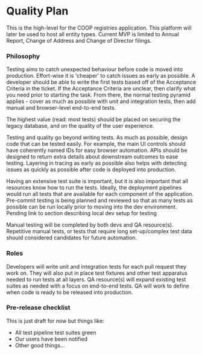 # Quality Plan
This is the high-level for the COOP registries application. This platform will later be used to host all entity types. Current MVP is limited to Annual Report, Change of Address and Change of Director filings.

### Philosophy 
Testing aims to catch unexpected behaviour before code is moved into production. Effort-wise it is 'cheaper' to catch issues as early as possible. A developer should be able to write the first tests based off of the Acceptance Criteria in the ticket. If the Acceptance Criteria are unclear, then clarify what you need prior to starting the task. From there, the normal testing pyramid applies - cover as much as possible with unit and integration tests, then add manual and browser-level end-to-end tests.  

The highest value (read: most tests) should be placed on securing the legacy database, and on the quality of the user experience.

Testing and quality go beyond writing tests. As much as possible, design code that can be tested easily. For example, the main UI controls should have coherently named IDs for easy browser automation. APIs should be designed to return extra details about downstream outcomes to ease testing. Layering in tracing as early as possible also helps with detecting issues as quickly as possible after code is deployed into production.

Having an extensive test suite is important, but it is also important that all resources know how to run the tests. Ideally, the deployment pipelines would run all tests that are available for each component of the application. Pre-commit testing is being planned and reviewed so that as many tests as possible can be run locally prior to moving into the dev environment. Pending link to section describing local dev setup for testing

Manual testing will be completed by both devs and QA resource(s). Repetitive manual tests, or tests that require long set-up/complex test data should considered candidates for future automation.

### Roles
Developers will write unit and integration tests for each pull request they work on. They will also put in place test fixtures and other test apparatus needed to run tests at all layers.
QA resource(s) will expand existing test suites as needed with a focus on end-to-end tests. QA will work to define when code is ready to be released into production. 

### Pre-release checklist
This is just draft for now but things like:
- All test pipeline test suites green
- Our users have been notified
- Other good things...